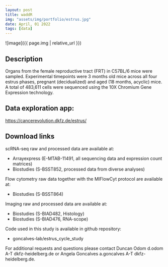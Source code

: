 ```yaml
---
layout: post
title: waddR
img: "assets/img/portfolio/estrus.jpg"
date: April, 01 2022
tags: [data]
---
```


![image]({{ page.img | relative_url }})


## Description
Organs from the female reproductive tract (FRT) in C57BL/6 mice were sampled. Experimental timepoints were 3 months old mice across all four estrus phases, pregnant (decidualized) and aged (18 months, acyclic) mice. A total of 483,611 cells were sequenced using the 10X Chromium Gene Expression technology. 

## Data exploration app:
https://cancerevolution.dkfz.de/estrus/

## Download links
scRNA-seq raw and processed data are available at:
- Arrayexpress (E-MTAB-11491, all sequencing data and expression count matrices)
- Biostudies (S-BSST852, processed data from diverse analyses)

Flow cytometry raw data together with the MIFlowCyt protocol are available at:
- Biostudies (S-BSST864)

Imaging raw and processed data are available at:
- Biostudies (S-BIAD482, Histology)
- Biostudies (S-BIAD476, RNA-scope)

Code used in this study is available in github repository:
- goncalves-lab/estrus_cycle_study

For additional requests and questions please contact Duncan Odom d.odom A-T dkfz-heidelberg.de or Angela Goncalves a.goncalves A-T dkfz-heidelberg.de.

